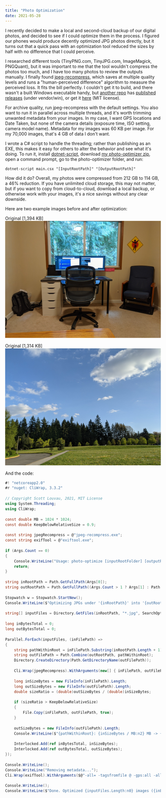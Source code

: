```yaml
---
title: "Photo Optimization"
date: 2021-05-28
---
```


I recently decided to make a local and second-cloud backup of our digital photos, and decided to see if I could optimize them in the process. I figured our phones would produce decently optimized JPG photos directly, but it turns out that a quick pass with an optimization tool reduced the sizes by half with no difference that I could perceive.

I researched different tools (TinyPNG.com, TinyJPG.com, ImageMagick, PNGQuant), but it was important to me that the tool wouldn't compress the photos too much, and I have too many photos to review the outputs manually. I finally found [jpeg-recompress](https://github.com/danielgtaylor/jpeg-archive), which saves at multiple quality levels and runs a "human-perceived difference" algorithm to measure the perceived loss. It fits the bill perfectly. I couldn't get it to build, and there wasn't a built Windows executable handy, but [another repo](https://github.com/imagemin/jpeg-recompress-bin) has [published releases](https://github.com/imagemin/jpeg-recompress-bin/releases) (under vendor/win), or get it [here](files/jpeg-recompress-bin-5.1.1.zip) (MIT license).

For archive quality, run jpeg-recompress with the default settings. You also want to run it in parallel across multiple threads, and it's worth trimming unwanted metadata from your images. In my case, I want GPS locations and Date Taken, but none of the camera details (exposure time, ISO setting, camera model name). Metadata for my images was 60 KB per image. For my 70,000 images, that's 4 GB of data I don't want.

I wrote a C# script to handle the threading; rather than publishing as an EXE, this makes it easy for others to alter the behavior and see what it's doing. To run it, install [dotnet-script](https://github.com/filipw/dotnet-script), download [my photo-optimizer zip](files/photo-optimizer.zip), open a command prompt, go to the photo-optimizer folder, and run:

```
dotnet-script main.csx "[InputRootPath]" "[OutputRootPath]"
```

How did it do? Overall, my photos were compressed from 212 GB to 114 GB, a 46% reduction. If you have unlimited cloud storage, this may not matter, but if you want to copy from cloud-to-cloud, download a local backup, or otherwise work with your images, it's a nice savings without any clear downside.

Here are two example images before and after optimization:

<style>
 @keyframes first  { 0% { opacity: 1; } 49% { opacity: 1; } 50% { opacity: 0; } 100% { opacity: 0; } }
 @keyframes second { 0% { opacity: 0; } 48% { opacity: 0; } 49% { opacity: 1; } 100% { opacity: 1; } }

 .alternate-container { margin: 1em 0em; display: grid; grid-template-columns: 1fr; }
 .alternate-container div { grid-row-start: 1; grid-column-start: 1; }
 .alternate-container div:nth-child(1) { animation: first 2s infinite; }
 .alternate-container div:nth-child(2) { animation: second 2s infinite; }
</style>

<div class="alternate-container">
    <div>
        Original [1,394 KB]
        <img src="https://github.com/ScottLouvau/scottlouvau.github.io/raw/main/content/code/2021/2021-05-28-photo-optimization/img/original/desk.jpg" />
    </div>
    <div>
        Optimized [804 KB]
        <img src="https://github.com/ScottLouvau/scottlouvau.github.io/raw/main/content/code/2021/2021-05-28-photo-optimization/img/optimized/desk.jpg" />
    </div>
</div>

<div class="alternate-container">
    <div>
        Original [1,314 KB]
        <img src="https://github.com/ScottLouvau/scottlouvau.github.io/raw/main/content/code/2021/2021-05-28-photo-optimization/img/original/landscape.jpg" />
    </div>
    <div>
        Optimized [747 KB]
        <img src="https://github.com/ScottLouvau/scottlouvau.github.io/raw/main/content/code/2021/2021-05-28-photo-optimization/img/optimized/landscape.jpg" />
    </div>
</div>

And the code:

```c#
#! "netcoreapp2.0"
#r "nuget: CliWrap, 3.3.2"

// Copyright Scott Louvau, 2021, MIT License
using System.Threading;
using CliWrap;

const double MB = 1024 * 1024;
const double KeepBelowRelativeSize = 0.9;

const string jpegRecompress = @"jpeg-recompress.exe";
const string exifTool = @"exiftool.exe";

if (Args.Count == 0)
{
    Console.WriteLine("Usage: photo-optimize [inputRootFolder] [outputRootFolder?]");
    return;
}

string inRootPath = Path.GetFullPath(Args[0]);
string outRootPath = Path.GetFullPath((Args.Count > 1 ? Args[1] : Path.Combine(inRootPath, "../Out")));

Stopwatch w = Stopwatch.StartNew();
Console.WriteLine($"Optimizing JPGs under '{inRootPath}' into '{outRootPath}'...");

string[] inputFiles = Directory.GetFiles(inRootPath, "*.jpg", SearchOption.AllDirectories);

long inBytesTotal = 0;
long outBytesTotal = 0;

Parallel.ForEach(inputFiles, (inFilePath) => 
{
    string pathWithinRoot = inFilePath.Substring(inRootPath.Length + 1);
    string outFilePath = Path.Combine(outRootPath, pathWithinRoot);
    Directory.CreateDirectory(Path.GetDirectoryName(outFilePath));

    Cli.Wrap(jpegRecompress).WithArguments(new[] { inFilePath, outFilePath }).ExecuteAsync().Task.Wait();

    long inSizeBytes = new FileInfo(inFilePath).Length;
    long outSizeBytes = new FileInfo(outFilePath).Length;
    double sizeRatio = (double)outSizeBytes / (double)inSizeBytes;

    if (sizeRatio > KeepBelowRelativeSize)
    {
        File.Copy(inFilePath, outFilePath, true);
    }

    outSizeBytes = new FileInfo(outFilePath).Length;
    Console.WriteLine($"{pathWithinRoot}: {inSizeBytes / MB:n2} MB -> {outSizeBytes / MB:n2} MB ({sizeRatio:p0})");

    Interlocked.Add(ref inBytesTotal, inSizeBytes);
    Interlocked.Add(ref outBytesTotal, outSizeBytes);
});

Console.WriteLine();
Console.WriteLine("Removing metadata...");
Cli.Wrap(exifTool).WithArguments($@"-all= -tagsfromfile @ -gps:all -alldates -Orientation -r ""{outRootPath}"" -overwrite_original").ExecuteAsync().Task.Wait();

Console.WriteLine();
Console.WriteLine($"Done. Optimized {inputFiles.Length:n0} images ({inBytesTotal / MB:n0} MB -> {outBytesTotal / MB:n0} MB) in {w.Elapsed.TotalSeconds:n0} seconds.");

```

